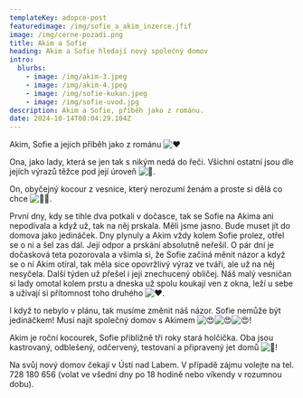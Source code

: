 ```yaml
---
templateKey: adopce-post
featuredimage: /img/sofie_a_akim_inzerce.jfif
image: /img/cerne-pozadi.png
title: Akim a Sofie
heading: Akim a Sofie hledají nový společný domov
intro:
  blurbs:
    - image: /img/akim-3.jpeg
    - image: /img/akim-4.jpeg
    - image: /img/sofie-kukan.jpeg
    - image: /img/sofie-uvod.jpg
description: Akim a Sofie, příběh jako z románu.
date: 2024-10-14T08:04:29.104Z
---
```

 Akim, Sofie a jejich příběh jako z románu ![❤️](https://static.xx.fbcdn.net/images/emoji.php/v9/t6c/1/16/2764.png) 

Ona, jako lady, která se jen tak s nikým nedá do řeči. Všichni ostatní jsou dle jejích výrazů těžce pod její úroveň ![👑](https://static.xx.fbcdn.net/images/emoji.php/v9/te8/1/16/1f451.png). 

On, obyčejný kocour z vesnice, který nerozumí ženám a proste si dělá co chce ![💪🏻](https://static.xx.fbcdn.net/images/emoji.php/v9/te7/1/16/1f4aa_1f3fb.png). 

První dny, kdy se tihle dva potkali v dočasce, tak se Sofie na Akima ani nepodívala a když už, tak na něj prskala. Měli jsme jasno. Bude muset jít do domova jako jedináček. Dny plynuly a Akim vždy kolem Sofie prolez, otřel se o ni a šel zas dál. Její odpor a prskání absolutně neřešil. O pár dní je dočasková teta pozorovala a všimla si, že Sofie začíná měnit názor a když se o ní Akim otíral, tak měla sice opovržlivý výraz ve tváři, ale už na něj nesyčela. Další týden už přešel i její znechucený obličej. Náš malý vesničan si lady omotal kolem prstu a dneska už spolu koukají ven z okna, leží u sebe a užívají si přítomnost toho druhého ![❤️](https://static.xx.fbcdn.net/images/emoji.php/v9/t6c/1/16/2764.png). 

I když to nebylo v plánu, tak musíme změnit náš názor. Sofie nemůže být jedináčkem! Musí najít společný domov s Akimem ![😍](https://static.xx.fbcdn.net/images/emoji.php/v9/t2/1/16/1f60d.png)![😍](https://static.xx.fbcdn.net/images/emoji.php/v9/t2/1/16/1f60d.png)![😍](https://static.xx.fbcdn.net/images/emoji.php/v9/t2/1/16/1f60d.png)! 

Akim je roční kocourek, Sofie přibližně tři roky stará holčička. Oba jsou kastrovaný, odblešený, odčervený, testovaní a připravený jet domů ![🤩](https://static.xx.fbcdn.net/images/emoji.php/v9/t58/1/16/1f929.png)! 



Na svůj nový domov čekají v Ústí nad Labem. V případě zájmu volejte na tel. 728 180 656 (volat ve všední dny po 18 hodině nebo víkendy v rozumnou dobu).